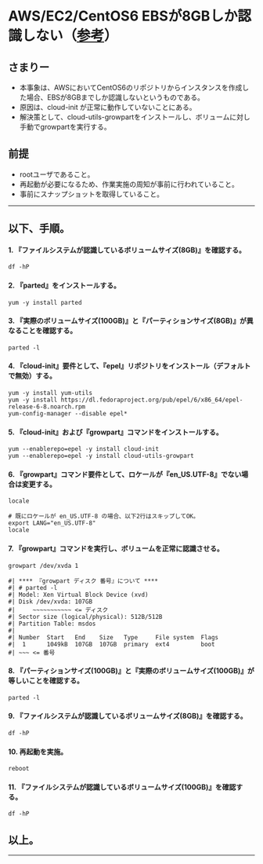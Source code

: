 # AWS/EC2/CentOS6 EBSが8GBしか認識しない（[参考](http://ysh.hateblo.jp/entry/2016/04/08/011349)）

## さまりー
- 本事象は、AWSにおいてCentOS6のリポジトリからインスタンスを作成した場合、EBSが8GBまでしか認識しないというものである。
- 原因は、cloud-init が正常に動作していないことにある。
- 解決策として、cloud-utils-growpartをインストールし、ボリュームに対し手動でgrowpartを実行する。

## 前提
- rootユーザであること。
- 再起動が必要になるため、作業実施の周知が事前に行われていること。
- 事前にスナップショットを取得していること。

--------------------------------

## 以下、手順。

####  1. 『ファイルシステムが認識しているボリュームサイズ(8GB)』を確認する。

    df -hP

####  2. 『parted』をインストールする。

    yum -y install parted

####  3. 『実際のボリュームサイズ(100GB)』と『パーティションサイズ(8GB)』が異なることを確認する。

    parted -l

####  4. 『cloud-init』要件として、『epel』リポジトリをインストール（デフォルトで無効）する。

    yum -y install yum-utils
    yum -y install https://dl.fedoraproject.org/pub/epel/6/x86_64/epel-release-6-8.noarch.rpm
    yum-config-manager --disable epel*

####  5. 『cloud-init』および『growpart』コマンドをインストールする。

    yum --enablerepo=epel -y install cloud-init
    yum --enablerepo=epel -y install cloud-utils-growpart

####  6. 『growpart』コマンド要件として、ロケールが『en_US.UTF-8』でない場合は変更する。

    locale

    # 既にロケールが en_US.UTF-8 の場合、以下2行はスキップしてOK。
    export LANG="en_US.UTF-8"
    locale

####  7. 『growpart』コマンドを実行し、ボリュームを正常に認識させる。

    growpart /dev/xvda 1

    #| **** 『growpart ディスク 番号』について ****
    #| # parted -l
    #| Model: Xen Virtual Block Device (xvd)
    #| Disk /dev/xvda: 107GB
    #|     ~~~~~~~~~~~ <= ディスク
    #| Sector size (logical/physical): 512B/512B
    #| Partition Table: msdos
    #| 
    #| Number  Start   End    Size   Type     File system  Flags
    #|  1      1049kB  107GB  107GB  primary  ext4         boot
    #| ~~~ <= 番号

####  8. 『パーティションサイズ(100GB)』と『実際のボリュームサイズ(100GB)』が等しいことを確認する。

    parted -l

####  9. 『ファイルシステムが認識しているボリュームサイズ(8GB)』を確認する。

    df -hP

#### 10. 再起動を実施。

    reboot

#### 11. 『ファイルシステムが認識しているボリュームサイズ(100GB)』を確認する。

    df -hP

## 以上。

--------------------------------
